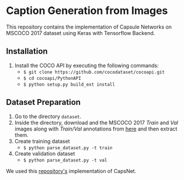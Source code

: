 # Caption Generation from Images

This repository contains the implementation of Capsule Networks on MSCOCO 2017 dataset using Keras with Tensorflow Backend.


## Installation

1. Install the COCO API by executing the following commands:
    - `$ git clone https://github.com/cocodataset/cocoapi.git`
    - `$ cd cocoapi/PythonAPI`
    - `$ python setup.py build_ext install`


## Dataset Preparation

1. Go to the directory `dataset`.
2. Inside the directory, download and the MSCOCO 2017 *Train* and *Val* images along with *Train/Val* annotations from [here](http://cocodataset.org/#download) and then extract them.
3. Create training dataset
    - `$ python parse_dataset.py -t train`
4. Create validation dataset
    - `$ python parse_dataset.py -t val`


We used this [repository's](https://github.com/XifengGuo/CapsNet-Keras) implementation of CapsNet.
